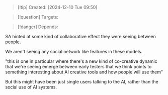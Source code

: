 
>[!tip] Created: [2024-12-10 Tue 09:50]

>[!question] Targets: 

>[!danger] Depends: 

SA hinted at some kind of collaborative effect they were seeing between people.

We aren't seeing any social network like features in these models.

"this is one in particular where there's a new kind of co-creative dynamic that we're seeing emerge between early testers that we think points to something interesting about AI creative tools and how people will use them"

But this might have been just single users talking to the AI, rather than the social use of AI systems.

